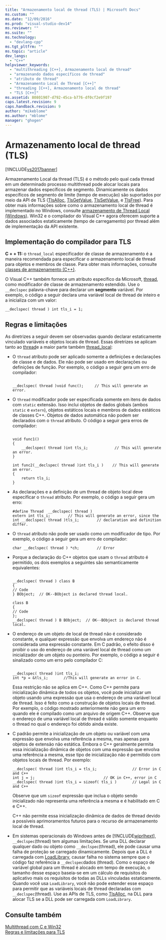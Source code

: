 ```yaml
---
title: "Armazenamento local de thread (TLS) | Microsoft Docs"
ms.custom: ""
ms.date: "12/09/2016"
ms.prod: "visual-studio-dev14"
ms.reviewer: ""
ms.suite: ""
ms.technology: 
  - "devlang-cpp"
ms.tgt_pltfrm: ""
ms.topic: "article"
dev_langs: 
  - "C++"
helpviewer_keywords: 
  - "multithreading [C++], Armazenamento local de thread"
  - "armazenando dados específicos de thread"
  - "atributo de thread"
  - "Armazenamento Local de Thread [C++]"
  - "threading [C++], Armazenamento local de thread"
  - "TLS [C++]"
ms.assetid: 80801907-d792-45ca-b776-df0cf2e9f197
caps.latest.revision: 9
caps.handback.revision: 9
author: "mikeblome"
ms.author: "mblome"
manager: "ghogen"
---
```

# Armazenamento local de thread (TLS)
[!INCLUDE[vs2017banner](../../assembler/inline/includes/vs2017banner.md)]

Armazenamento Local da thread \(TLS\) é o método pelo qual cada thread em um determinado processo multithread pode alocar locais para armazenar dados específicos de segmento.  Dinamicamente os dados específicos de segmento de limite \(tempo de execução\) são suportados por meio da API de TLS \([TlsAlloc](assetId:///TlsAlloc?qualifyHint=False&autoUpgrade=True),  [TlsGetValue](assetId:///TlsGetValue?qualifyHint=False&autoUpgrade=True),  [TlsSetValue](assetId:///TlsSetValue?qualifyHint=False&autoUpgrade=True), e [TlsFree](assetId:///TlsFree?qualifyHint=False&autoUpgrade=True)\).  Para obter mais informações sobre como o armazenamento local de thread é implementado no Windows, consulte [armazenamento de Thread Local \(Windows\)](https://msdn.microsoft.com/en-us/library/windows/desktop/ms686749\(v=vs.85\).aspx).  Win32 e o compilador do Visual C\+\+ agora oferecem suporte a dados associados estaticamente \(tempo de carregamento\) por thread além de implementação da API existente.  
  
##  <a name="_core_compiler_implementation_for_tls"></a> Implementação do compilador para TLS  
 **C \+ \+ 11:**  o `thread_local` especificador de classe de armazenamento é a maneira recomendada para especificar o armazenamento local de thread para objetos e membros de classe.  Para obter mais informações, consulte [classes de armazenamento \(C\+\+\)](../../cpp/storage-classes-cpp.md#thread_local).  
  
 O Visual C\+\+ também fornece um atributo específico da Microsoft,  [thread](../../cpp/thread.md), como modificador de classe de armazenamento estendido.  Use o `__declspec` palavra\-chave para declarar um **segmento** variável.  Por exemplo, o código a seguir declara uma variável local de thread de inteiro e a inicializa com um valor:  
  
```  
__declspec( thread ) int tls_i = 1;  
```  
  
## Regras e limitações  
 As diretrizes a seguir devem ser observadas quando declarar estaticamente vinculado variáveis e objetos locais de thread.  Essas diretrizes se aplicam tanto ao [thread](../../cpp/thread.md)e a maior parte também [thread\_local](../../cpp/storage-classes-cpp.md#thread_local):  
  
-   O `thread` atributo pode ser aplicado somente a definições e declarações de classe e de dados.  Ele não pode ser usado em declarações ou definições de função.  Por exemplo, o código a seguir gera um erro de compilador:  
  
    ```  
  
    __declspec( thread )void func();     // This will generate an error.  
    ```  
  
-   O `thread` modificador pode ser especificada somente em itens de dados com `static` extensão.  Isso inclui objetos de dados globais \(ambos `static` e `extern`\), objetos estáticos locais e membros de dados estáticos de classes C\+\+.  Objetos de dados automática não podem ser declarados com o `thread` atributo.  O código a seguir gera erros de compilador:  
  
    ```  
  
    void func1()  
    {  
        __declspec( thread )int tls_i;            // This will generate an error.  
    }  
  
    int func2(__declspec( thread )int tls_i )    // This will generate an error.  
    {  
        return tls_i;  
    }  
    ```  
  
-   As declarações e a definição de um thread de objeto local deve especificar o `thread` atributo.  Por exemplo, o código a seguir gera um erro:  
  
    ```  
    #define Thread  __declspec( thread )  
    extern int tls_i;        // This will generate an error, since the  
    int __declspec( thread )tls_i;        // declaration and definition differ.  
    ```  
  
-   O `thread` atributo não pode ser usado como um modificador de tipo.  Por exemplo, o código a seguir gera um erro de compilador:  
  
    ```  
    char __declspec( thread ) *ch;        // Error  
    ```  
  
-   Porque a declaração do C\+\+ objetos que usam o `thread` atributo é permitido, os dois exemplos a seguintes são semanticamente equivalentes:  
  
    ```  
  
    __declspec( thread ) class B  
    {  
    // Code  
    } BObject;  // OK--BObject is declared thread local.  
  
    class B  
    {  
    // Code  
    };  
    __declspec( thread ) B BObject;  // OK--BObject is declared thread local.  
    ```  
  
-   O endereço de um objeto de local de thread não é considerado constante, e qualquer expressão que envolva um endereço não é considerada uma expressão constante.  Em C padrão, o efeito disso é proibir o uso do endereço de uma variável local de thread como um inicializador de um objeto ou ponteiro.  Por exemplo, o código a seguir é sinalizado como um erro pelo compilador C:  
  
    ```  
  
    __declspec( thread )int tls_i;  
    int *p = &tls_i;       //This will generate an error in C.  
    ```  
  
     Essa restrição não se aplica em C\+\+.  Como C\+\+ permite para inicialização dinâmica de todos os objetos, você pode inicializar um objeto usando uma expressão que usa o endereço de uma variável local de thread.  Isso é feito como a construção de objetos locais de thread.  Por exemplo, o código mostrado anteriormente não gera um erro quando ele é compilado como um arquivo de origem C\+\+.  Observe que o endereço de uma variável local de thread é válido somente enquanto o thread no qual o endereço foi obtido ainda existe.  
  
-   C padrão permite a inicialização de um objeto ou variável com uma expressão que envolva uma referência a mesma, mas apenas para objetos de extensão não estática.  Embora o C\+\+ geralmente permita essa inicialização dinâmica de objetos com uma expressão que envolva uma referência a mesma, esse tipo de inicialização não é permitido com objetos locais de thread.  Por exemplo:  
  
    ```  
    __declspec( thread )int tls_i = tls_i;                // Error in C and C++   
    int j = j;                               // OK in C++, error in C  
    __declspec( thread )int tls_i = sizeof( tls_i )       // Legal in C and C++  
    ```  
  
     Observe que um `sizeof` expressão que inclua o objeto sendo inicializado não representa uma referência a mesma e é habilitado em C e C\+\+.  
  
     C\+\+ não permite essa inicialização dinâmica de dados de thread devido a possíveis aprimoramentos futuros para o recurso de armazenamento local de thread.  
  
-   Em sistemas operacionais do Windows antes de [!INCLUDE[wiprlhext](../../c-runtime-library/reference/includes/wiprlhext_md.md)], `__declspec`\(thread\) tem algumas limitações.  Se uma DLL declarar qualquer dado ou objeto como `__declspec`\(thread\), ele pode causar uma falha de proteção se carregado dinamicamente.  Depois que a DLL é carregada com [LoadLibrary](http://msdn.microsoft.com/library/windows/desktop/ms684175), causar falha no sistema sempre que o código faz referência a `__declspec`dados \(thread\).  Como o espaço de variável global para um thread é alocado em tempo de execução, o tamanho desse espaço baseia\-se em um cálculo de requisitos do aplicativo mais os requisitos de todas as DLLs vinculadas estaticamente.  Quando você usa `LoadLibrary`, você não pode estender esse espaço para permitir que as variáveis locais de thread declaradas com `__declspec`\(thread\).  Use as APIs de TLS, como [TlsAlloc](http://msdn.microsoft.com/library/windows/desktop/ms686801), na DLL para alocar TLS se a DLL pode ser carregada com `LoadLibrary`.  
  
## Consulte também  
 [Multithread com C e Win32](../../parallel/multithreading-with-c-and-win32.md)   
 [Regras e limitações para TLS](../../misc/rules-and-limitations-for-tls.md)